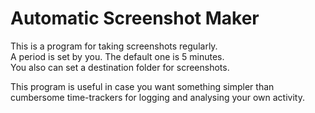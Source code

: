 # Automatic Screenshot Maker

This is a program  for taking screenshots regularly.  
A period is set by you. The default one is 5 minutes.  
You also can set a destination folder for screenshots.  

This program is useful in case you want something simpler than cumbersome time-trackers for logging and analysing your own activity.
